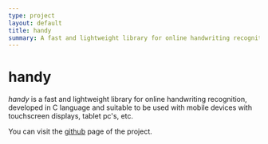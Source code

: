 ```yaml
---
type: project
layout: default
title: handy
summary: A fast and lightweight library for online handwriting recognition
---
```


# handy

*handy* is a fast and lightweight library for online handwriting recognition, developed in C language and suitable to be used with mobile devices with touchscreen displays, tablet pc's, etc.

You can visit the [github](http://github.com/jfcalvo/handy) page of the project.
